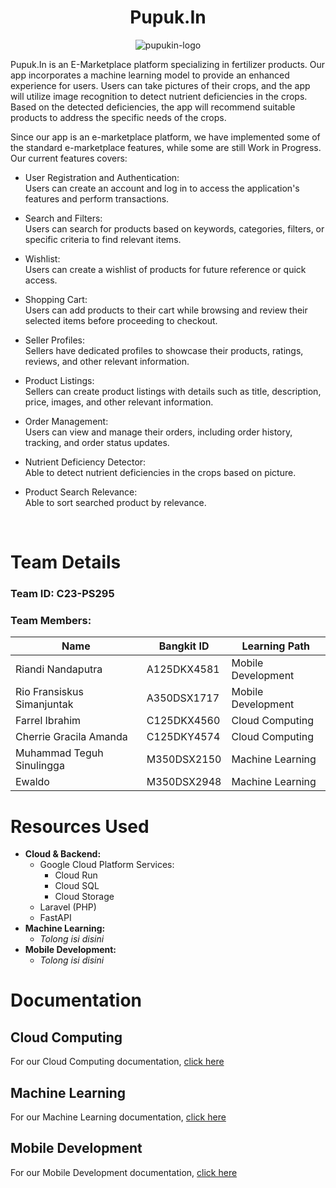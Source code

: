 <p align="center">
  <h1 align="center"><b>Pupuk.In</b></h1>
</p>
<p align="center">
  <img src="https://github.com/Pupuk-In/Machine-Learning/assets/87064650/23e6576c-c46d-4f67-a41d-3c7da3cd82fb" alt="pupukin-logo">
</p>

Pupuk.In is an E-Marketplace platform specializing in fertilizer products. Our app incorporates a machine learning model to provide an enhanced experience for users. Users can take pictures of their crops, and the app will utilize image recognition to detect nutrient deficiencies in the crops. Based on the detected deficiencies, the app will recommend suitable products to address the specific needs of the crops.

Since our app is an e-marketplace platform, we have implemented some of the standard e-marketplace features, while some are still Work in Progress. Our current features covers:
- User Registration and Authentication:
<br /> Users can create an account and log in to access the application's features and perform transactions.

- Search and Filters:
<br /> Users can search for products based on keywords, categories, filters, or specific criteria to find relevant items.

- Wishlist:
<br /> Users can create a wishlist of products for future reference or quick access.

- Shopping Cart:
<br /> Users can add products to their cart while browsing and review their selected items before proceeding to checkout.

- Seller Profiles:
<br /> Sellers have dedicated profiles to showcase their products, ratings, reviews, and other relevant information.

- Product Listings:
<br /> Sellers can create product listings with details such as title, description, price, images, and other relevant information.

- Order Management:
<br /> Users can view and manage their orders, including order history, tracking, and order status updates.

- Nutrient Deficiency Detector:
<br /> Able to detect nutrient deficiencies in the crops based on picture.

- Product Search Relevance:
<br /> Able to sort searched product by relevance.

<br>

# Team Details

### Team ID: C23-PS295
### Team Members:
| Name                       | Bangkit ID  | Learning Path      |
| ---------------------------| ----------- | ------------------ |
| Riandi Nandaputra          | A125DKX4581 | Mobile Development |
| Rio Fransiskus Simanjuntak | A350DSX1717 | Mobile Development |
| Farrel Ibrahim             | C125DKX4560 | Cloud Computing    |
| Cherrie Gracila Amanda     | C125DKY4574 | Cloud Computing    |
| Muhammad Teguh Sinulingga  | M350DSX2150 | Machine Learning   |
| Ewaldo                     | M350DSX2948 | Machine Learning   |

# Resources Used
- <b> Cloud & Backend: </b>
  - Google Cloud Platform Services:
    - Cloud Run
    - Cloud SQL
    - Cloud Storage
  - Laravel (PHP)
  - FastAPI
- <b> Machine Learning: </b>
  - <i> Tolong isi disini </i>
- <b> Mobile Development: </b>
  - <i> Tolong isi disini </i>

# Documentation
## Cloud Computing
For our Cloud Computing documentation, [click here](https://github.com/Pupuk-In/cloud-computing/tree/doc#readme)
## Machine Learning
For our Machine Learning documentation, [click here](https://github.com/Pupuk-In/Machine-Learning#readme)
## Mobile Development
For our Mobile Development documentation, [click here](https://github.com/Pupuk-In/Mobile-Development#readme)
